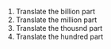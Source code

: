 1. Translate the billion part
2. Translate the million part
3. Translate the thousnd part
4. Translate the hundred part
